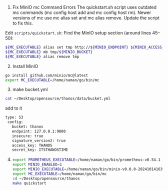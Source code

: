 1. Fix MinIO mc Command Errors
The quickstart.sh script uses outdated mc commands (mc config host add and mc config host rm). Newer versions of mc use mc alias set and mc alias remove. Update the script to fix this.

Edit `scripts/quickstart.sh`:
Find the MinIO setup section (around lines 45–50):

``` bash
${MC_EXECUTABLE} alias set tmp http://${MINIO_ENDPOINT} ${MINIO_ACCESS_KEY} ${MINIO_SECRET_KEY}
${MC_EXECUTABLE} mb tmp/${MINIO_BUCKET}
${MC_EXECUTABLE} alias remove tmp
```

2. Install MinIO
``` bash
go install github.com/minio/mc@latest
export MC_EXECUTABLE=/home/naman/go/bin/mc
```

3. make bucket.yml
```bash
cat ~/Desktop/opensource/thanos/data/bucket.yml
```
add to it
   
   ```bash
   type: S3
    config:
      bucket: thanos
      endpoint: 127.0.0.1:9000
      insecure: true
      signature_version2: true
      access_key: THANOS
      secret_key: ITSTHANOSTIME
   ```
4. ``` bash
   export PROMETHEUS_EXECUTABLE=/home/naman/go/bin/prometheus-v0.54.1
   export MINIO_ENABLED=1
   export MINIO_EXECUTABLE=/home/naman/go/bin/minio-v0.0.0-20241014163537-3da7c9cce3de
   export MC_EXECUTABLE=/home/naman/go/bin/mc
   cd ~/Desktop/opensource/thanos
   make quickstart
   ```
